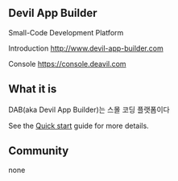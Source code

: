 ## Devil App Builder

Small-Code Development Platform

Introduction http://www.devil-app-builder.com

Console https://console.deavil.com

## What it is

DAB(aka Devil App Builder)는 스몰 코딩 플랫폼이다

See the [Quick start](quickstart.md) guide for more details.

## Community

none